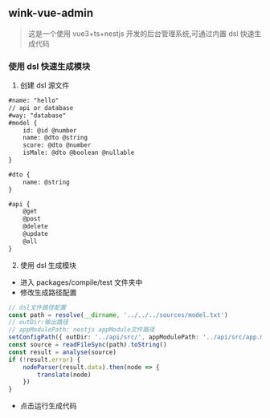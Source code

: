 ## wink-vue-admin

> 这是一个使用 vue3+ts+nestjs 开发的后台管理系统,可通过内置 dsl 快速生成代码

### 使用 dsl 快速生成模块

1. 创建 dsl 源文件

```txt
#name: "hello"
// api or database
#way: "database"
#model {
	id: @id @number
	name: @dto @string
	score: @dto @number
	isMale: @dto @boolean @nullable
}

#dto {
	name: @string
}

#api {
	@get
	@post
	@delete
	@update
	@all
}

```

2. 使用 dsl 生成模块

-   进入 packages/compile/test 文件夹中
-   修改生成路径配置

```ts
// dsl文件路径配置
const path = resolve(__dirname, '../../../sources/model.txt')
// outDir:输出路径
// appModulePath: nestjs appModule文件路径
setConfigPath({ outDir: '../api/src/', appModulePath: '../api/src/app.module.ts' })
const source = readFileSync(path).toString()
const result = analyse(source)
if (!result.error) {
	nodeParser(result.data).then(node => {
		translate(node)
	})
}
```

-   点击运行生成代码
